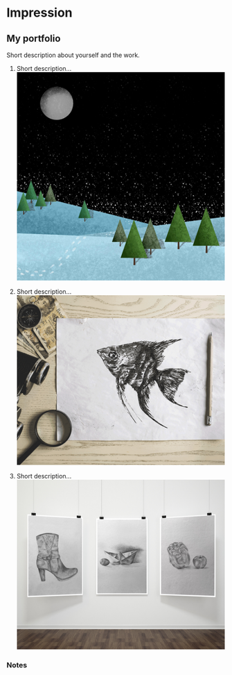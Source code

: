 # Impression

## My portfolio

Short description about yourself and the work.

1. Short description...
![image](00-composition/img/1.jpg)

2. Short description...
![image](00-composition/img/2.jpg)

3. Short description...
![image](00-composition/img/3.jpg)


### Notes
